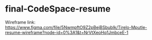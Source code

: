 # final-CodeSpace-resume

Wireframe link: https://www.figma.com/file/5NwmpftO9Z2pBejBSbubIk/Tirelo-Mputle-resume-wireframe?node-id=0%3A1&t=NrVtXeoHq1JmbceE-1
